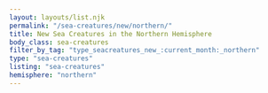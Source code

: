 ```yaml
---
layout: layouts/list.njk
permalink: "/sea-creatures/new/northern/"
title: New Sea Creatures in the Northern Hemisphere
body_class: sea-creatures
filter_by_tag: "type_seacreatures_new_:current_month:_northern"
type: "sea-creatures"
listing: "sea-creatures"
hemisphere: "northern"
---
```

